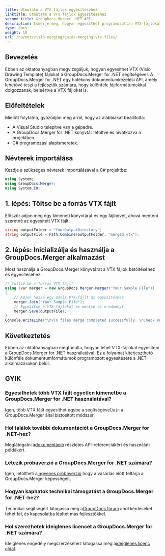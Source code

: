 ```yaml
---
title: Útmutató a VTX fájlok egyesítéséhez
linktitle: Útmutató a VTX fájlok egyesítéséhez
second_title: GroupDocs.Merger .NET API
description: Ismerje meg, hogyan egyesíthet programozottan VTX-fájlokat a GroupDocs.Merger for .NET használatával. Útmutató lépésről lépésre kódpéldákkal.
type: docs
weight: 18
url: /hu/net/visio-merging/guide-merging-vtx-files/
---
```

## Bevezetés
Ebben az oktatóanyagban megvizsgáljuk, hogyan egyesíthet VTX (Visio Drawing Template) fájlokat a GroupDocs.Merger for .NET segítségével. A GroupDocs.Merger for .NET egy hatékony dokumentumkezelési API, amely lehetővé teszi a fejlesztők számára, hogy különféle fájlformátumokkal dolgozzanak, beleértve a VTX fájlokat is.
## Előfeltételek
Mielőtt folytatná, győződjön meg arról, hogy az alábbiakat beállította:
- A Visual Studio telepítve van a gépedre.
- A GroupDocs.Merger for .NET könyvtár letöltve és hivatkozva a projektben.
- C# programozási alapismeretek.

## Névterek importálása
Kezdje a szükséges névterek importálásával a C# projektbe:
```csharp
using System; 
using GroupDocs.Merger;
using System.IO;
```
## 1. lépés: Töltse be a forrás VTX fájlt
Először adjon meg egy kimeneti könyvtárat és egy fájlnevet, ahová menteni szeretné az egyesített VTX fájlt:
```csharp
string outputFolder = "YourOutputDirectory";
string outputFile = Path.Combine(outputFolder, "merged.vtx");
```
## 2. lépés: Inicializálja és használja a GroupDocs.Merger alkalmazást
Most használja a GroupDocs.Merger könyvtárat a VTX fájlok betöltéséhez és egyesítéséhez:
```csharp
// Töltse be a forrás VTX fájlt
using (var merger = new GroupDocs.Merger.Merger("Your Sample File"))
{
    // Adjon hozzá egy másik VTX-fájlt az egyesítéshez
    merger.Join("Your Sample File");
    // Egyesítse a VTX fájlokat és mentse az eredményt
    merger.Save(outputFile);
}
Console.WriteLine("\nVTX files merge completed successfully. \nCheck output in {0}", outputFolder);
```

## Következtetés
Ebben az oktatóanyagban megtanulta, hogyan lehet VTX-fájlokat egyesíteni a GroupDocs.Merger for .NET használatával. Ez a folyamat kiterjeszthető különféle dokumentumformátumok programozott egyesítésére a .NET-alkalmazásokon belül.

## GYIK
### Egyesíthetek több VTX fájlt egyetlen kimenetbe a GroupDocs.Merger for .NET használatával?
 Igen, több VTX fájlt egyesíthet egybe a segítségével`Join` a GroupDocs.Merger által biztosított módszer.
### Hol találok további dokumentációt a GroupDocs.Merger for .NET-hez?
 Meglátogatni a[dokumentáció](https://reference.groupdocs.com/merger/net/) részletes API-referenciákért és használati példákért.
### Létezik próbaverzió a GroupDocs.Merger for .NET számára?
 Igen, letöltheti a[ingyenes próbaverzió](https://releases.groupdocs.com/) hogy a vásárlás előtt feltárja a GroupDocs.Merger képességeit.
### Hogyan kaphatok technikai támogatást a GroupDocs.Merger for .NET-hez?
 Technikai segítségért látogassa meg a[GroupDocs fórum](https://forum.groupdocs.com/c/merger/32) ahol kérdéseket tehet fel, és kapcsolatba léphet más fejlesztőkkel.
### Hol szerezhetek ideiglenes licencet a GroupDocs.Merger for .NET számára?
 Ideiglenes engedély megszerzéséhez látogassa meg a[ideiglenes licenc oldal](https://purchase.groupdocs.com/temporary-license/).